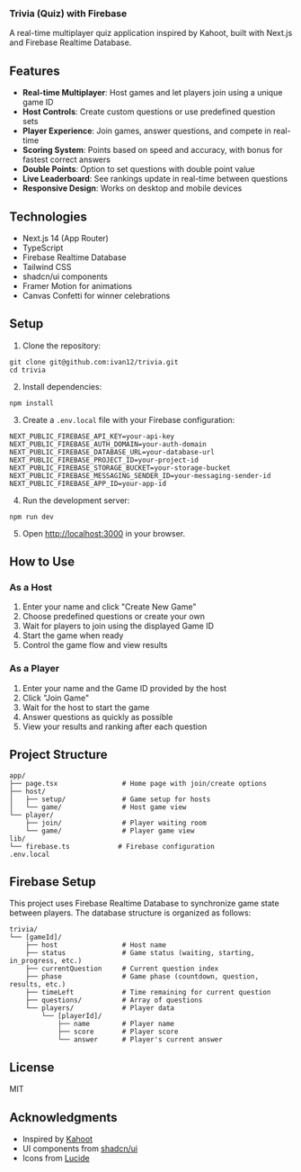 ### Trivia (Quiz) with Firebase

A real-time multiplayer quiz application inspired by Kahoot, built with Next.js and Firebase Realtime Database.

## Features

- **Real-time Multiplayer**: Host games and let players join using a unique game ID
- **Host Controls**: Create custom questions or use predefined question sets
- **Player Experience**: Join games, answer questions, and compete in real-time
- **Scoring System**: Points based on speed and accuracy, with bonus for fastest correct answers
- **Double Points**: Option to set questions with double point value
- **Live Leaderboard**: See rankings update in real-time between questions
- **Responsive Design**: Works on desktop and mobile devices


## Technologies

- Next.js 14 (App Router)
- TypeScript
- Firebase Realtime Database
- Tailwind CSS
- shadcn/ui components
- Framer Motion for animations
- Canvas Confetti for winner celebrations


## Setup

1. Clone the repository:


```shellscript
git clone git@github.com:ivan12/trivia.git
cd trivia
```

2. Install dependencies:


```shellscript
npm install
```

3. Create a `.env.local` file with your Firebase configuration:


```plaintext
NEXT_PUBLIC_FIREBASE_API_KEY=your-api-key
NEXT_PUBLIC_FIREBASE_AUTH_DOMAIN=your-auth-domain
NEXT_PUBLIC_FIREBASE_DATABASE_URL=your-database-url
NEXT_PUBLIC_FIREBASE_PROJECT_ID=your-project-id
NEXT_PUBLIC_FIREBASE_STORAGE_BUCKET=your-storage-bucket
NEXT_PUBLIC_FIREBASE_MESSAGING_SENDER_ID=your-messaging-sender-id
NEXT_PUBLIC_FIREBASE_APP_ID=your-app-id
```

4. Run the development server:


```shellscript
npm run dev
```

5. Open [http://localhost:3000](http://localhost:3000) in your browser.


## How to Use

### As a Host

1. Enter your name and click "Create New Game"
2. Choose predefined questions or create your own
3. Wait for players to join using the displayed Game ID
4. Start the game when ready
5. Control the game flow and view results


### As a Player

1. Enter your name and the Game ID provided by the host
2. Click "Join Game"
3. Wait for the host to start the game
4. Answer questions as quickly as possible
5. View your results and ranking after each question


## Project Structure

```plaintext
app/
├── page.tsx                # Home page with join/create options
├── host/
│   ├── setup/              # Game setup for hosts
│   └── game/               # Host game view
└── player/
    ├── join/               # Player waiting room
    └── game/               # Player game view
lib/
└── firebase.ts            # Firebase configuration
.env.local
```

## Firebase Setup

This project uses Firebase Realtime Database to synchronize game state between players. The database structure is organized as follows:

```plaintext
trivia/
└── [gameId]/
    ├── host                # Host name
    ├── status              # Game status (waiting, starting, in_progress, etc.)
    ├── currentQuestion     # Current question index
    ├── phase               # Game phase (countdown, question, results, etc.)
    ├── timeLeft            # Time remaining for current question
    ├── questions/          # Array of questions
    └── players/            # Player data
        └── [playerId]/
            ├── name        # Player name
            ├── score       # Player score
            └── answer      # Player's current answer
```

## License

MIT

## Acknowledgments

- Inspired by [Kahoot](https://kahoot.com/)
- UI components from [shadcn/ui](https://ui.shadcn.com/)
- Icons from [Lucide](https://lucide.dev/)

